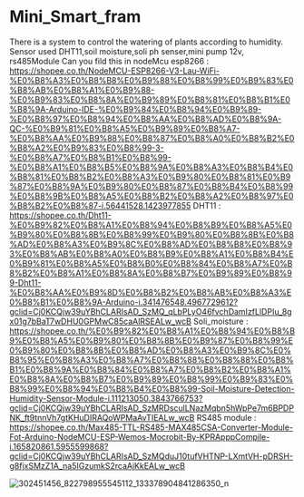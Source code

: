 # Mini_Smart_fram
There is a system to control the watering of plants according to humidity.
Sensor used DHT11,soil moisture,soli ph senser,mini pump 12v, rs485Module
Can you fild this in
nodeMcu esp8266 : https://shopee.co.th/NodeMCU-ESP8266-V3-Lau-WiFi-%E0%B8%A3%E0%B8%B8%E0%B9%88%E0%B8%99%E0%B9%83%E0%B8%AB%E0%B8%A1%E0%B9%88-%E0%B9%83%E0%B8%8A%E0%B9%89%E0%B8%81%E0%B8%B1%E0%B8%9A-Arduino-IDE-%E0%B9%84%E0%B8%94%E0%B9%89-%E0%B8%97%E0%B8%94%E0%B8%AA%E0%B8%AD%E0%B8%9A-QC-%E0%B9%81%E0%B8%A5%E0%B9%89%E0%B8%A7-%E0%B8%AA%E0%B9%88%E0%B8%87%E0%B8%A0%E0%B8%B2%E0%B8%A2%E0%B9%83%E0%B8%99-3-%E0%B8%A7%E0%B8%B1%E0%B8%99-%E0%B8%A1%E0%B8%B5%E0%B8%9A%E0%B8%A3%E0%B8%B4%E0%B8%81%E0%B8%B2%E0%B8%A3%E0%B9%80%E0%B8%81%E0%B9%87%E0%B8%9A%E0%B9%80%E0%B8%87%E0%B8%B4%E0%B8%99%E0%B8%9B%E0%B8%A5%E0%B8%B2%E0%B8%A2%E0%B8%97%E0%B8%B2%E0%B8%87-i.56441528.1423977855
DHT11 : https://shopee.co.th/Dht11-%E0%B9%82%E0%B8%A1%E0%B8%94%E0%B8%B9%E0%B8%A5%E0%B9%80%E0%B8%8B%E0%B8%99%E0%B9%80%E0%B8%8B%E0%B8%AD%E0%B8%A3%E0%B9%8C%E0%B8%AD%E0%B8%B8%E0%B8%93%E0%B8%AB%E0%B8%A0%E0%B8%B9%E0%B8%A1%E0%B8%B4%E0%B9%81%E0%B8%A5%E0%B8%B0%E0%B8%84%E0%B8%A7%E0%B8%B2%E0%B8%A1%E0%B8%8A%E0%B8%B7%E0%B9%89%E0%B8%99-Dht11-%E0%B8%AA%E0%B9%8D%E0%B8%B2%E0%B8%AB%E0%B8%A3%E0%B8%B1%E0%B8%9A-Arduino-i.341476548.4967729612?gclid=Cj0KCQjw39uYBhCLARIsAD_SzMQ_qLbPLyO46fvchDamIzfLlDPIu_8gx01g7bBaT7wDHU0GPMwC85caAlRSEALw_wcB
Soli_moisture : https://shopee.co.th/%E0%B9%82%E0%B8%A1%E0%B8%94%E0%B8%B9%E0%B8%A5%E0%B9%80%E0%B8%8B%E0%B9%87%E0%B8%99%E0%B9%80%E0%B8%8B%E0%B8%AD%E0%B8%A3%E0%B9%8C%E0%B8%95%E0%B8%A3%E0%B8%A7%E0%B8%88%E0%B8%88%E0%B8%B1%E0%B8%9A%E0%B8%84%E0%B8%A7%E0%B8%B2%E0%B8%A1%E0%B8%8A%E0%B8%B7%E0%B9%89%E0%B8%99%E0%B9%83%E0%B8%99%E0%B8%94%E0%B8%B4%E0%B8%99-Soil-Moisture-Detection-Humidity-Sensor-Module-i.111213050.3843766753?gclid=Cj0KCQjw39uYBhCLARIsAD_SzMRDsculLNazMqbn5hWpPe7m6BPDPNK_ft9tnnVh7gtKHuDIRAQoWPMaAvTIEALw_wcB
RS485 module : https://shopee.co.th/Max485-TTL-RS485-MAX485CSA-Converter-Module-Fot-Arduino-NodeMCU-ESP-Wemos-Mocrobit-By-KPRApppCompile-i.165820861.5955599868?gclid=Cj0KCQjw39uYBhCLARIsAD_SzMQduJ10tufVHTNP-LXmtVH-pDRSH-g8fjxSMzZ1A_na5IGzumkS2rcaAjKkEALw_wcB


![302451456_822798955545112_133378904841286350_n](https://user-images.githubusercontent.com/73652040/188797472-450262be-dfed-45b9-a460-75ab8387f00e.jpg)
